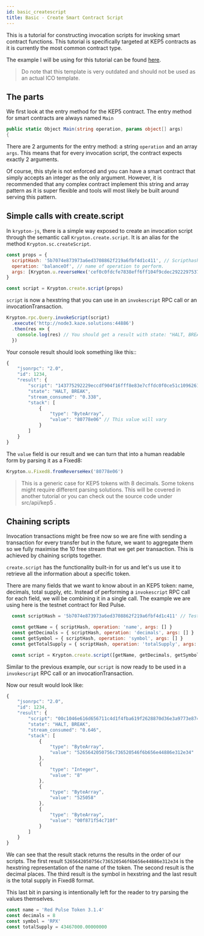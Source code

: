 ```yaml
---
id: basic_createscript
title: Basic - Create Smart Contract Script
---
```


This is a tutorial for constructing invocation scripts for invoking smart contract functions. This tutorial is specifically targeted at KEP5 contracts as it is currently the most common contract type.

The example I will be using for this tutorial can be found [here](https://github.com/kaze-project/examples-csharp/blob/master/ICO_Template/ICO_Template.cs).

> Do note that this template is very outdated and should not be used as an actual ICO template.

## The parts

We first look at the entry method for the KEP5 contract. The entry method for smart contracts are always named `Main`

```c#
public static Object Main(string operation, params object[] args)
{
```

There are 2 arguments for the entry method: a string `operation` and an array `args`. This means that for every invocation script, the contract expects exactly 2 arguments.

Of course, this style is not enforced and you can have a smart contract that simply accepts an integer as the only argument. However, it is recommended that any complex contract implement this string and array pattern as it is super flexible and tools will most likely be built around serving this pattern.

## Simple calls with create.script

In `krypton-js`, there is a simple way exposed to create an invocation script through the semantic call `Krypton.create.script`. It is an alias for the method `Krypton.sc.createScript`.

```js
const props = {
  scriptHash: '5b7074e873973a6ed3708862f219a6fbf4d1c411', // Scripthash for the contract
  operation: 'balanceOf', // name of operation to perform.
  args: [Krypton.u.reverseHex('cef0c0fdcfe7838eff6ff104f9cdec2922297537')] // any optional arguments to pass in. If null, use empty array.
}

const script = Krypton.create.script(props)
```

`script` is now a hexstring that you can use in an `invokescript` RPC call or an invocationTransaction.

```js
Krypton.rpc.Query.invokeScript(script)
  .execute('http://node3.kaze.solutions:44886')
  .then(res => {
    console.log(res) // You should get a result with state: "HALT, BREAK"
  })
```

Your console result should look something like this::

```js
{
    "jsonrpc": "2.0",
    "id": 1234,
    "result": {
        "script": "143775292229eccdf904f16fff8e83e7cffdc0f0ce51c10962616c616e63654f666711c4d1f4fba619f2628870d36e3a9773e874705b",
        "state": "HALT, BREAK",
        "stream_consumed": "0.338",
        "stack": [
            {
                "type": "ByteArray",
                "value": "80778e06" // This value will vary
            }
        ]
    }
}
```

The `value` field is our result and we can turn that into a human readable form by parsing it as a Fixed8:

```js
Krypton.u.Fixed8.fromReverseHex('80778e06')
```

> This is a generic case for KEP5 tokens with 8 decimals. Some tokens might require different parsing solutions.
> This will be covered in another tutorial or you can check out the source code under src/api/kep5 .

## Chaining scripts

Invocation transactions might be free now so we are fine with sending a transaction for every transfer but in the future, we want to aggregate them so we fully maximise the 10 free stream that we get per transaction. This is achieved by chaining scripts together.

`create.script` has the functionality built-in for us and let's us use it to retrieve all the information about a specific token.

There are many fields that we want to know about in an KEP5 token: name, decimals, total supply, etc. Instead of performing a `invokescript` RPC call for each field, we will be combining it in a single call. The example we are using here is the testnet contract for Red Pulse.

```js
  const scriptHash = '5b7074e873973a6ed3708862f219a6fbf4d1c411' // TestNet RPX

  const getName = { scriptHash, operation: 'name', args: [] }
  const getDecimals = { scriptHash, operation: 'decimals', args: [] }
  const getSymbol = { scriptHash, operation: 'symbol', args: [] }
  const getTotalSupply = { scriptHash, operation: 'totalSupply', args: [] }

  const script = Krypton.create.script([getName, getDecimals, getSymbol, getTotalSupply])
```

Similar to the previous example, our `script` is now ready to be used in a `invokescript` RPC call or an invocationTransaction.

Now our result would look like:

```js
{
    "jsonrpc": "2.0",
    "id": 1234,
    "result": {
        "script": "00c1046e616d656711c4d1f4fba619f2628870d36e3a9773e874705b00c108646563696d616c736711c4d1f4fba619f2628870d36e3a9773e874705b00c10673796d626f6c6711c4d1f4fba619f2628870d36e3a9773e874705b00c10b746f74616c537570706c796711c4d1f4fba619f2628870d36e3a9773e874705b",
        "state": "HALT, BREAK",
        "stream_consumed": "0.646",
        "stack": [
            {
                "type": "ByteArray",
                "value": "5265642050756c736520546f6b656e44886e312e34"
            },
            {
                "type": "Integer",
                "value": "8"
            },
            {
                "type": "ByteArray",
                "value": "525058"
            },
            {
                "type": "ByteArray",
                "value": "00f871f54c710f"
            }
        ]
    }
}
```

We can see that the result stack returns the results in the order of our scripts. The first result `5265642050756c736520546f6b656e44886e312e34` is the hexstring representation of the name of the token. The second result is the decimal places. The third result is the symbol in hexstring and the last result is the total supply in Fixed8 format.

This last bit in parsing is intentionally left for the reader to try parsing the values themselves.

```js
const name = 'Red Pulse Token 3.1.4'
const decimals = 8
const symbol = 'RPX'
const totalSupply = 43467000.00000000
```
